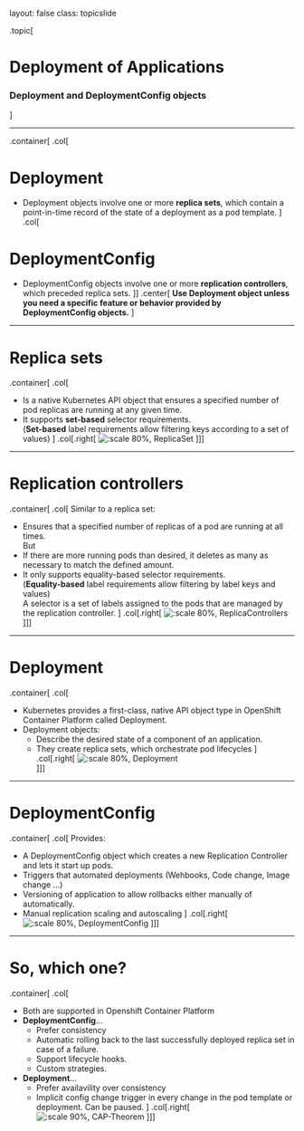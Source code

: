 layout: false
class: topicslide

.topic[

# Deployment of Applications

### Deployment and DeploymentConfig objects

]

---

.container[
.col[
# Deployment  
* Deployment objects involve one or more **replica sets**, which contain a point-in-time record of the state of a deployment as a pod template.
]
.col[
#  DeploymentConfig  
* DeploymentConfig objects involve one or more **replication controllers**, which preceded replica sets.
]]
.center[
**Use Deployment object unless you need a specific feature or behavior provided by DeploymentConfig objects.**
]

---

# Replica sets
.container[
.col[
- Is a native Kubernetes API object that ensures a specified number of pod replicas are running at any given time.
- It supports **set-based** selector requirements.  
  (**Set-based** label requirements allow filtering keys according to a set of values)
]
.col[.right[
![:scale 80%, ReplicaSet](../img/replicaset_def.png)
]]]

---

# Replication controllers
.container[
.col[
Similar to a replica set: 
- Ensures that a specified number of replicas of a pod are running at all times.  
But  
- If there are more running pods than desired, it deletes as many as necessary to match the defined amount.
- It only supports equality-based selector requirements.  
  (**Equality-based** label requirements allow filtering by label keys and values)  
A selector is a set of labels assigned to the pods that are managed by the replication controller.
]
.col[.right[
![:scale 80%, ReplicaControllers](../img/replicacontrollers_def.png)
]]]

---

# Deployment
.container[
.col[
- Kubernetes provides a first-class, native API object type in OpenShift Container Platform called Deployment.
- Deployment objects:
  - Describe the desired state of a component of an application.
  - They create replica sets, which orchestrate pod lifecycles
]
.col[.right[
![:scale 80%, Deployment](../img/deployment_def.png)    
]]]

---

# DeploymentConfig
.container[
.col[
Provides:
- A DeploymentConfig object which creates a new Replication Controller and lets it start up pods.
- Triggers that automated deployments (Wehbooks, Code change, Image change ...)
- Versioning of application to allow rollbacks either manually of automatically.
- Manual replication scaling and autoscaling
]
.col[.right[
![:scale 80%, DeploymentConfig](../img/deploymentconfig_def.png) 
]]]

---

# So, which one?
.container[
.col[
- Both are supported in Openshift Container Platform
- **DeploymentConfig**... 
  - Prefer consistency
  - Automatic rolling back to the last successfully deployed replica set in case of a failure.
  - Support lifecycle hooks.
  - Custom strategies.
- **Deployment**... 
  - Prefer availavility over consistency
  - Implicit config change trigger in every change in the pod template or deployment. Can be paused.
]
.col[.right[
![:scale 90%, CAP-Theorem](../img/CAP_Theorem_Venn_Diagram.png)
]]]
